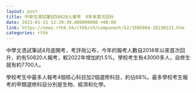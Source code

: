 ```yaml
---
layout: post
title: 中學文憑試筆試50820人報考　9年來首次回升
date: 2023-01-31 12:29:39.000000000 +08:00
link: https://news.rthk.hk/rthk/ch/component/k2/1685884-20230131.htm
categories: rthk
---
```


中學文憑試筆試4月底開考，考評局公布，今年的報考人數自2014年以來首次回升，約有50820人報考，較2022年增加約1.5%。學校考生有43000多人，自修生就有約7700人。

學校考生中最多人報考4個核心科目加2個選修科目，約佔68%。最多學校考生報考的甲類選修科目分別是生物、經濟和化學。
